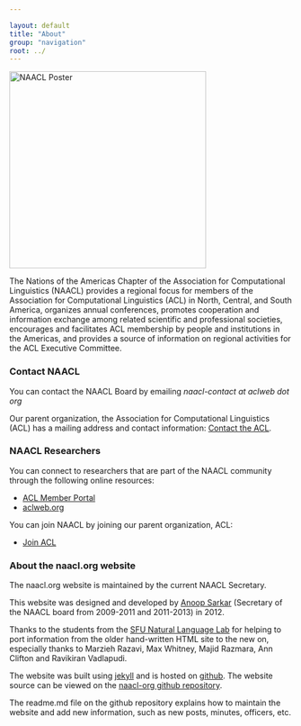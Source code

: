 ```yaml
---

layout: default
title: "About"
group: "navigation"
root: ../
---
```


<p>
<img width="350px" height="auto" src="{{ site.baseurl }}/images/naacl-poster-2013sm.png" alt="NAACL Poster">

</p>

The Nations of the Americas Chapter of the Association for Computational Linguistics (NAACL) provides a regional focus for members of the Association for Computational Linguistics (ACL) in North, Central, and South America, organizes annual conferences, promotes cooperation and information exchange among related scientific and professional societies, encourages and facilitates ACL membership by people and institutions in the Americas, and provides a source of information on regional activities for the ACL Executive Committee.

### Contact NAACL

You can contact the NAACL Board by emailing <i>naacl-contact *at* aclweb dot org</i>

Our parent organization, the Association for Computational Linguistics (ACL) has a mailing address and contact information: <a href="http://www.aclweb.org/index.php?option=com_contact&Itemid=3">Contact the ACL</a>.

### NAACL Researchers

You can connect to researchers that are part of the NAACL community through the following online resources:

-   [ACL Member Portal](http://aclweb.org/portal/)
-   [aclweb.org](http://newsite.aclweb.org/)

You can join NAACL by joining our parent organization, ACL:

-   [Join ACL](http://www.aclweb.org/portal/user/register)

### About the naacl.org website

The naacl.org website is maintained by the current NAACL Secretary.

This website was designed and developed by [Anoop Sarkar](http://www.cs.sfu.ca/~anoop) (Secretary of the NAACL board from 2009-2011 and 2011-2013) in 2012.

Thanks to the students from the [SFU Natural Language Lab](http://natlang.cs.sfu.ca) for helping to port information from the older hand-written HTML site to the new on, especially thanks to Marzieh Razavi, Max Whitney, Majid Razmara, Ann Clifton and Ravikiran Vadlapudi.

The website was built using [jekyll](http://jekyllrb.com/) and is hosted on [github](http://github.com). The website source can be viewed on the [naacl-org github repository](https://github.com/naacl-org/naacl-org.github.com).

The readme.md file on the github repository explains how to maintain the website and add new information, such as new posts, minutes, officers, etc.
